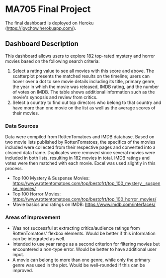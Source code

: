 # MA705 Final Project

The final dashboard is deployed on Heroku (https://joychow.herokuapp.com/).

## Dashboard Description

This dashboard allows users to explore 182 top-rated mystery and horror movies based on the following search criteria: 
1) Select a rating value to see all movies with this score and above. The scatterplot presents the matched results on the timeline; users can hover over a dot to see movie details including its title, primary genre, the year in which the movie was released, IMDB rating, and the number of votes on IMDB. The table shows additional information such as the movie's synopsis and review from critics. 
2) Select a country to find out top directors who belong to that country and have more than one movie on the list as well as the average scores of their movies. 

### Data Sources

Data were compiled from RottenTomatoes and IMDB database. Based on two movie lists published by RottenTomatoes, the specifics of the movies included were collected from their respective pages and converted into a cleaned data frame. Duplicates were removed since several movies were included in both lists, resulting in 182 movies in total. IMDB ratings and votes were then matched with each movie. Excel was used slightly in this process.

- Top 100 Mystery & Suspense Movies: https://www.rottentomatoes.com/top/bestofrt/top_100_mystery__suspense_movies/
- Top 100 Horror Movies: https://www.rottentomatoes.com/top/bestofrt/top_100_horror_movies/
- Movie basics and ratings on IMDB: https://www.imdb.com/interfaces/

### Areas of Improvement

- Was not successful at extracting critics/audience ratings from RottenTomatoes' flexbox elements. Would be better if this information can be integrated as well. 
- Intended to use year range as a second criterion for filtering movies but encountered a non-type error. Would be better to have additional user input.
- A movie can belong to more than one genre, while only the primary genre was used in the plot. Would be well-rounded if this can be improved.
